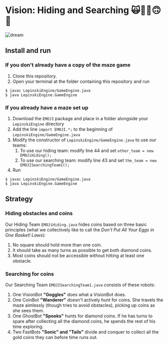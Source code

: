 # Vision: Hiding and Searching 🙀🌟👀🙃👻

![dream](https://media.giphy.com/media/l0MYAIq2BLGmORX1u/giphy.gif)

## Install and run

### If you don't already have a copy of the maze game

1. Clone this repository.
1. Open your terminal at the folder containing this repository and run
```` 
$ javac LepinskiEngine/GameEngine.java
$ java LepinskiEngine.GameEngine
````

### If you already have a maze set up

1. Download the `EMOJI` package and place in a folder alongside your `LepinskiEngine` directory
1. Add the line `import EMOJI.*;` to the beginning of `LepinskiEngine/GameEngine.java`
1. Modify the constructor of `LepinskiEngine/GameEngine.java` to use our teams:
    1. To use our hiding team: modify line 44 and set `other_team = new EMOJiHiding();`
    1. To use our searching team: modify line 43 and set `the_team = new EMOJISearchingTeam1();`
1. Run
```` 
$ javac LepinskiEngine/GameEngine.java
$ java LepinskiEngine.GameEngine
````

## Strategy 

### Hiding obstacles and coins

Our Hiding Team `EMOJiHiding.java` hides coins based on three basic principles (what we collectively like to call the *Don't Put All Your Eggs in One Basket! Laws*):

1. No square should hold more than one coin.
1. It should take as many turns as possible to get both diamond coins.
1. Most coins should not be accessible without hitting at least one obstacle.

### Searching for coins

Our Searching Team `EMOJISearchingTeam1.java` consists of these robots:

1. One VisionBot **"Goggles"** does what a VisionBot does.
2. One CoinBot **"Wanderer"** doesn't actively hunt for coins. She travels the maze aimlessly (though tries to avoid obstacles), picking up coins as she sees them.
3. One GhostBot **"Spooks"** hunts for diamond coins. If he has turns to spare after collecting all the diamond coins, he spends the rest of his time exploring.
4. Two FastBots **"Sonic" and "Tails"** divide and conquer to collect all the gold coins they can before time runs out.
